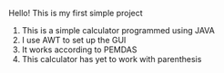 Hello!
This is my first simple project
1. This is a simple calculator programmed using JAVA
2. I use AWT to set up the GUI
3. It works according to PEMDAS
4. This calculator has yet to work with parenthesis


